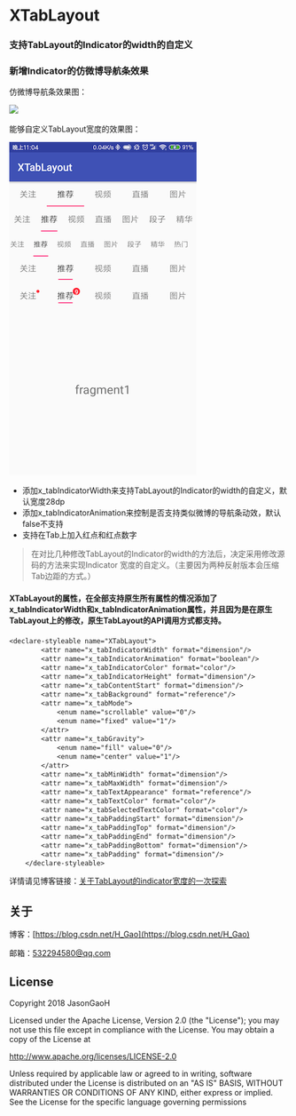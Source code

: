 # XTabLayout

### 支持TabLayout的Indicator的width的自定义
### 新增Indicator的仿微博导航条效果

仿微博导航条效果图：

![](https://raw.githubusercontent.com/JasonGaoH/XTabLayout/master/gif/xtablayout_optimize.gif)

能够自定义TabLayout宽度的效果图：


![](./gif/xtablayout_num.png)

- 添加x_tabIndicatorWidth来支持TabLayout的Indicator的width的自定义，默认宽度28dp
- 添加x_tabIndicatorAnimation来控制是否支持类似微博的导航条动效，默认false不支持
- 支持在Tab上加入红点和红点数字

> 在对比几种修改TabLayout的Indicator的width的方法后，决定采用修改源码的方法来实现Indicator 宽度的自定义。（主要因为两种反射版本会压缩Tab边距的方式。）


#### XTabLayout的属性，在全部支持原生所有属性的情况添加了x_tabIndicatorWidth和x_tabIndicatorAnimation属性，并且因为是在原生TabLayout上的修改，原生TabLayout的API调用方式都支持。

```
<declare-styleable name="XTabLayout">
        <attr name="x_tabIndicatorWidth" format="dimension"/>
        <attr name="x_tabIndicatorAnimation" format="boolean"/>
        <attr name="x_tabIndicatorColor" format="color"/>
        <attr name="x_tabIndicatorHeight" format="dimension"/>
        <attr name="x_tabContentStart" format="dimension"/>
        <attr name="x_tabBackground" format="reference"/>
        <attr name="x_tabMode">
            <enum name="scrollable" value="0"/>
            <enum name="fixed" value="1"/>
        </attr>
        <attr name="x_tabGravity">
            <enum name="fill" value="0"/>
            <enum name="center" value="1"/>
        </attr>
        <attr name="x_tabMinWidth" format="dimension"/>
        <attr name="x_tabMaxWidth" format="dimension"/>
        <attr name="x_tabTextAppearance" format="reference"/>
        <attr name="x_tabTextColor" format="color"/>
        <attr name="x_tabSelectedTextColor" format="color"/>
        <attr name="x_tabPaddingStart" format="dimension"/>
        <attr name="x_tabPaddingTop" format="dimension"/>
        <attr name="x_tabPaddingEnd" format="dimension"/>
        <attr name="x_tabPaddingBottom" format="dimension"/>
        <attr name="x_tabPadding" format="dimension"/>
    </declare-styleable>
```

详情请见博客链接：[关于TabLayout的indicator宽度的一次探索](https://blog.csdn.net/h_gao/article/details/79784325)

关于
--

博客：[https://blog.csdn.net/H_Gao](https://blog.csdn.net/H_Gao)

邮箱：532294580@qq.com

License
--
Copyright 2018 JasonGaoH

Licensed under the Apache License, Version 2.0 (the "License"); you may not use this file except in compliance with the License. You may obtain a copy of the License at

http://www.apache.org/licenses/LICENSE-2.0

Unless required by applicable law or agreed to in writing, software distributed under the License is distributed on an "AS IS" BASIS, WITHOUT WARRANTIES OR CONDITIONS OF ANY KIND, either express or implied. See the License for the specific language governing permissions
